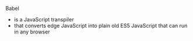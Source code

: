 Babel
- is a JavaScript transpiler 
- that converts edge JavaScript into plain old ES5 JavaScript that can run in any browser